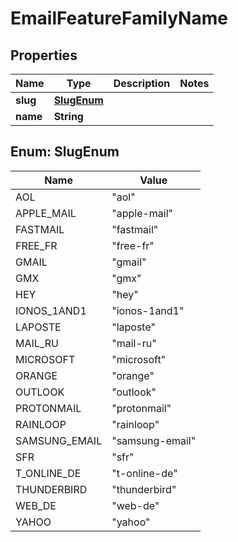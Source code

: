 

# EmailFeatureFamilyName


## Properties

| Name | Type | Description | Notes |
|------------ | ------------- | ------------- | -------------|
|**slug** | [**SlugEnum**](#SlugEnum) |  |  |
|**name** | **String** |  |  |



## Enum: SlugEnum

| Name | Value |
|---- | -----|
| AOL | &quot;aol&quot; |
| APPLE_MAIL | &quot;apple-mail&quot; |
| FASTMAIL | &quot;fastmail&quot; |
| FREE_FR | &quot;free-fr&quot; |
| GMAIL | &quot;gmail&quot; |
| GMX | &quot;gmx&quot; |
| HEY | &quot;hey&quot; |
| IONOS_1AND1 | &quot;ionos-1and1&quot; |
| LAPOSTE | &quot;laposte&quot; |
| MAIL_RU | &quot;mail-ru&quot; |
| MICROSOFT | &quot;microsoft&quot; |
| ORANGE | &quot;orange&quot; |
| OUTLOOK | &quot;outlook&quot; |
| PROTONMAIL | &quot;protonmail&quot; |
| RAINLOOP | &quot;rainloop&quot; |
| SAMSUNG_EMAIL | &quot;samsung-email&quot; |
| SFR | &quot;sfr&quot; |
| T_ONLINE_DE | &quot;t-online-de&quot; |
| THUNDERBIRD | &quot;thunderbird&quot; |
| WEB_DE | &quot;web-de&quot; |
| YAHOO | &quot;yahoo&quot; |



